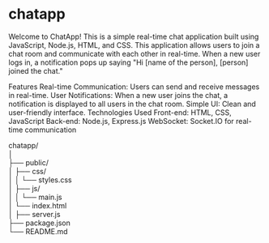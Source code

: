 # chatapp
Welcome to ChatApp! This is a simple real-time chat application built using JavaScript, Node.js, HTML, and CSS. This application allows users to join a chat room and communicate with each other in real-time. When a new user logs in, a notification pops up saying "Hi [name of the person], [person] joined the chat."

Features
Real-time Communication: Users can send and receive messages in real-time.
User Notifications: When a new user joins the chat, a notification is displayed to all users in the chat room.
Simple UI: Clean and user-friendly interface.
Technologies Used
Front-end: HTML, CSS, JavaScript
Back-end: Node.js, Express.js
WebSocket: Socket.IO for real-time communication


chatapp/                                      
│                                           
├── public/                                                       
│   ├── css/                              
│   │   └── styles.css                                   
│   ├── js/                                  
│   │   └── main.js                                     
│   └── index.html                                
│
├── server.js                                     
├── package.json                                         
└── README.md                                                  
